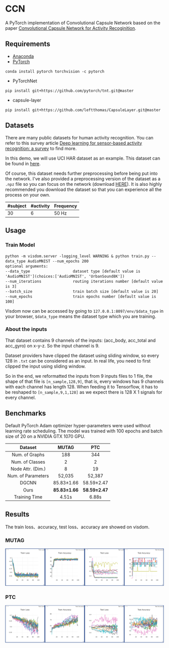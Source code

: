# CCN
A PyTorch implementation of Convolutional Capsule Network based on the paper [Convolutional Capsule Network for Activity Recoginition]().

## Requirements
- [Anaconda](https://www.anaconda.com/download/)
- [PyTorch](https://pytorch.org)
```
conda install pytorch torchvision -c pytorch
```
- PyTorchNet
```
pip install git+https://github.com/pytorch/tnt.git@master
```
- capsule-layer
```
pip install git+https://github.com/leftthomas/CapsuleLayer.git@master
```

## Datasets
There are many public datasets for human activity recognition. You can refer to this survey article [Deep learning for sensor-based activity recognition: a survey](https://arxiv.org/abs/1707.03502) to find more.

In this demo, we will use UCI HAR dataset as an example. This dataset can be found in [here](https://archive.ics.uci.edu/ml/machine-learning-databases/00240/).

Of course, this dataset needs further preprocessing before being put into the network. I've also provided a preprocessing version of the dataset as a `.npz` file so you can focus on the network (download [HERE](https://pan.baidu.com/s/1Nx7UcPqmXVQgNVZv4Ec1yg)). It is also highly recommended you download the dataset so that you can experience all the process on your own.

| #subject | #activity | Frequency |
| --- | --- | --- |
| 30 | 6 | 50 Hz |

## Usage
### Train Model
```
python -m visdom.server -logging_level WARNING & python train.py --data_type AudioMNIST --num_epochs 200
optional arguments:
--data_type                   dataset type [default value is 'AudioMNIST'](choices:['AudioMNIST', 'UrbanSound8K'])
--num_iterations              routing iterations number [default value is 3]
--batch_size                  train batch size [default value is 20]
--num_epochs                  train epochs number [default value is 100]
```
Visdom now can be accessed by going to `127.0.0.1:8097/env/$data_type` in your browser, `$data_type` means the dataset 
type which you are training.

### About the inputs
That dataset contains 9 channels of the inputs: (acc_body, acc_total and acc_gyro) on x-y-z. So the input channel is 9.

Dataset providers have clipped the dataset using sliding window, so every 128 in `.txt` can be considered as an input. 
In real life, you need to first clipped the input using sliding window.

So in the end, we reformatted the inputs from 9 inputs files to 1 file, the shape of that file is `[n_sample,128,9]`, 
that is, every windows has 9 channels with each channel has length 128. When feeding it to Tensorflow, it has to be 
reshaped to `[n_sample,9,1,128]` as we expect there is 128 X 1 signals for every channel.

## Benchmarks
Default PyTorch Adam optimizer hyper-parameters were used without learning rate scheduling. 
The model was trained with 100 epochs and batch size of 20 on a NVIDIA GTX 1070 GPU. 

<table>
  <thead>
    <tr>
      <th>Dataset</th>
      <th>MUTAG</th>
      <th>PTC</th>
    </tr>
  </thead>
  <tbody>
    <tr>
      <td align="center">Num. of Graphs</td>
      <td align="center">188</td>
      <td align="center">344</td>
    </tr>
    <tr>
      <td align="center">Num. of Classes</td>
      <td align="center">2</td>
      <td align="center">2</td>
    </tr>
    <tr>
      <td align="center">Node Attr. (Dim.)</td>
      <td align="center">8</td>
      <td align="center">19</td>
    </tr>
    <tr>
      <td align="center">Num. of Parameters</td>
      <td align="center">52,035</td>
      <td align="center">52,387</td>
    </tr>
    <tr>
      <td align="center">DGCNN</td>
      <td align="center">85.83±1.66</td>
      <td align="center">58.59±2.47</td>
    </tr>    
    <tr>
      <td align="center">Ours</td>
      <td align="center"><b>85.83±1.66</b></td>
      <td align="center"><b>58.59±2.47</b></td>
    </tr>
    <tr>
      <td align="center">Training Time</td>
      <td align="center">4.51s</td>
      <td align="center">6.88s</td>
    </tr> 
  </tbody>
</table>

## Results
The train loss、accuracy, test loss、accuracy are showed on visdom.

### MUTAG
![result](results/mutag.png)
### PTC
![result](results/ptc.png)

